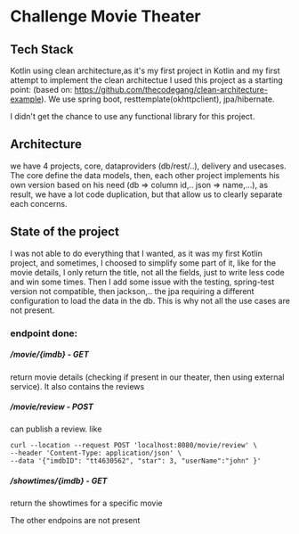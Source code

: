 # Challenge Movie Theater

## Tech Stack

Kotlin using clean architecture,as it's my first project in Kotlin and my first attempt to implement the clean architectue I used this project as a starting point: (based on:  https://github.com/thecodegang/clean-architecture-example).
We use spring boot, resttemplate(okhttpclient), jpa/hibernate.

I didn't get the chance to use any functional library for this project.

## Architecture

we  have 4 projects, core, dataproviders (db/rest/..), delivery and usecases.
The core define the data models, then, each other project implements his own version
based on his need (db => column id,.. json => name,...), as result, we
have a lot code duplication, but that allow us to clearly separate
each concerns.

## State of the project

I was not able to do everything that I wanted, as it was my first Kotlin project,
and sometimes, I choosed to simplify some part of it, like for the movie details, I only
return the title, not all the fields, just to write less code  and win some times.
Then I  add some issue with the testing, spring-test version not compatible, then jackson,..
the jpa requiring a different configuration to load the data in the db. This is why not all
the use cases are not present.

### endpoint done:

##### /movie/{imdb}  - GET

return movie details (checking if present in our theater, then using external service). It also
contains the reviews

##### /movie/review - POST

can publish a review. like
```
curl --location --request POST 'localhost:8080/movie/review' \
--header 'Content-Type: application/json' \
--data '{"imdbID": "tt4630562", "star": 3, "userName":"john" }'
``` 

##### /showtimes/{imdb} - GET

return the showtimes for a specific movie


The other endpoins  are not present